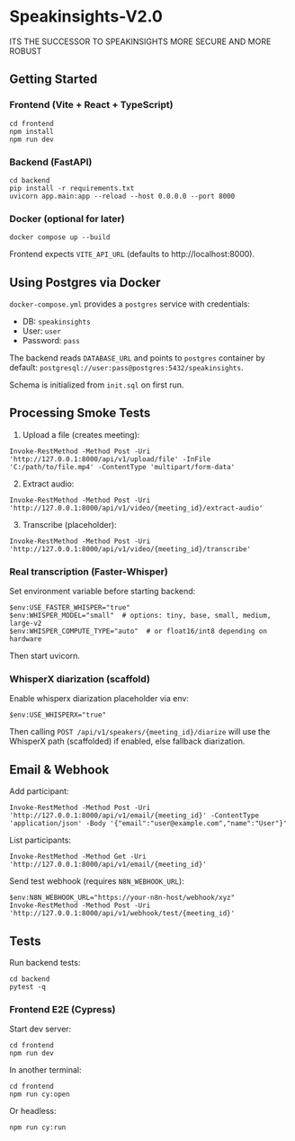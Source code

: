 # Speakinsights-V2.0
ITS THE SUCCESSOR TO SPEAKINSIGHTS MORE SECURE AND MORE ROBUST

## Getting Started

### Frontend (Vite + React + TypeScript)
```
cd frontend
npm install
npm run dev
```

### Backend (FastAPI)
```
cd backend
pip install -r requirements.txt
uvicorn app.main:app --reload --host 0.0.0.0 --port 8000
```

### Docker (optional for later)
```
docker compose up --build
```

Frontend expects `VITE_API_URL` (defaults to http://localhost:8000).

## Using Postgres via Docker

`docker-compose.yml` provides a `postgres` service with credentials:
- DB: `speakinsights`
- User: `user`
- Password: `pass`

The backend reads `DATABASE_URL` and points to `postgres` container by default:
`postgresql://user:pass@postgres:5432/speakinsights`.

Schema is initialized from `init.sql` on first run.

## Processing Smoke Tests

1) Upload a file (creates meeting):
```
Invoke-RestMethod -Method Post -Uri 'http://127.0.0.1:8000/api/v1/upload/file' -InFile 'C:/path/to/file.mp4' -ContentType 'multipart/form-data'
```

2) Extract audio:
```
Invoke-RestMethod -Method Post -Uri 'http://127.0.0.1:8000/api/v1/video/{meeting_id}/extract-audio'
```

3) Transcribe (placeholder):
```
Invoke-RestMethod -Method Post -Uri 'http://127.0.0.1:8000/api/v1/video/{meeting_id}/transcribe'
```

### Real transcription (Faster-Whisper)

Set environment variable before starting backend:
```
$env:USE_FASTER_WHISPER="true"
$env:WHISPER_MODEL="small"  # options: tiny, base, small, medium, large-v2
$env:WHISPER_COMPUTE_TYPE="auto"  # or float16/int8 depending on hardware
```
Then start uvicorn.

### WhisperX diarization (scaffold)

Enable whisperx diarization placeholder via env:
```
$env:USE_WHISPERX="true"
```
Then calling `POST /api/v1/speakers/{meeting_id}/diarize` will use the WhisperX path (scaffolded) if enabled, else fallback diarization.

## Email & Webhook

Add participant:
```
Invoke-RestMethod -Method Post -Uri 'http://127.0.0.1:8000/api/v1/email/{meeting_id}' -ContentType 'application/json' -Body '{"email":"user@example.com","name":"User"}'
```

List participants:
```
Invoke-RestMethod -Method Get -Uri 'http://127.0.0.1:8000/api/v1/email/{meeting_id}'
```

Send test webhook (requires `N8N_WEBHOOK_URL`):
```
$env:N8N_WEBHOOK_URL="https://your-n8n-host/webhook/xyz"
Invoke-RestMethod -Method Post -Uri 'http://127.0.0.1:8000/api/v1/webhook/test/{meeting_id}'
```

## Tests

Run backend tests:
```
cd backend
pytest -q
```

### Frontend E2E (Cypress)

Start dev server:
```
cd frontend
npm run dev
```
In another terminal:
```
cd frontend
npm run cy:open
```
Or headless:
```
npm run cy:run
```
